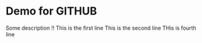 # Demo for GITHUB
Some description !!
This is the first line
This is the second line
THis is fourth line

